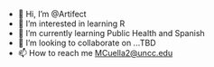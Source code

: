 - 👋 Hi, I’m @Artifect
- 👀 I’m interested in learning R
- 🌱 I’m currently learning Public Health and Spanish
- 💞️ I’m looking to collaborate on ...TBD
- 📫 How to reach me MCuella2@uncc.edu
